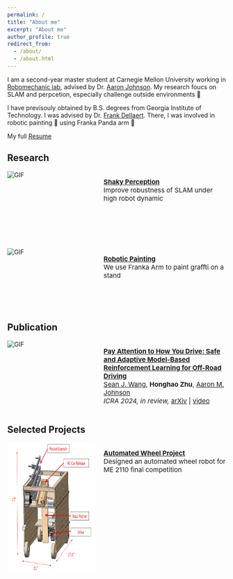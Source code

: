 ```yaml
---
permalink: /
title: "About me"
excerpt: "About me"
author_profile: true
redirect_from: 
  - /about/
  - /about.html
---
```


I am a second-year master student at Carnegie Mellon University working in [Robomechanic lab](https://www.cmu.edu/me/robomechanicslab/), advised by Dr. [Aaron Johnson](https://www.andrew.cmu.edu/user/amj1/). My research foucs on SLAM and perpcetion, especially challenge outside environments 🤖 

I have previsouly obtained by B.S. degrees from Georgia Institute of Technology. I was advised by Dr. [Frank Dellaert](https://dellaert.github.io/). There, I was involved in robotic painting 🎨 using Franka Panda arm 🦾 

My full [Resume](https://adrienzhh.github.io/honghao/files/CV-2.pdf)

## Research

<div style="display: flex; flex-direction: row;">
    <img src="images/shakeyPerception.gif" alt="GIF" style="width: 40%;height: 160px;" />
    <div style="flex: 1; padding-left: 20px;">
        <p style="font-size: 15px;">
            <a href="https://adrienzhh.github.io/honghao/shakyPerception/"><b>Shaky Perception</b></a><br>
            Improve robustness of SLAM under high robot dynamic
        </p>
    </div>
</div>
<br>
<div style="display: flex; flex-direction: row;">
    <img src="images/robotic_paint_2.gif" alt="GIF" style="width: 40%;height: 140px;" />
    <div style="flex: 1; padding-left: 20px;">
        <p style="font-size: 15px;">
            <a href="https://adrienzhh.github.io/honghao/roboticPaint/"><b>Robotic Painting</b></a><br>
            We use Franka Arm to paint graffti on a stand 
        </p>
    </div>
</div>
 
## Publication
<div style="display: flex; flex-direction: row;">
    <img src="images/icra_2024_for_website.gif" alt="GIF" style="width: 40%;height: 120px;"  />
    <div style="flex: 1; padding-left: 20px;">
        <p style="font-size: 15px;">
            <a href="https://adrienzhh.github.io/honghao/payAttentionDrift/"><b>Pay Attention to How You Drive: Safe and Adaptive Model-Based Reinforcement Learning for Off-Road Driving</b></a><br>
            <a href="https://seanjwang.github.io/#home">Sean J. Wang</a>, <b>Honghao Zhu</b>, <a href="https://www.andrew.cmu.edu/user/amj1/">Aaron M. Johnson</a><br>
            <i>ICRA 2024, in review, </i>
            <a href="https://arxiv.org/pdf/2310.08674.pdf">arXiv</a> | <a href="https://drive.google.com/file/d/1ReCrDkmMHNnkCNejk8AkMynjPOcO2UWN/view?usp=sharing">video</a>
        </p>
    </div>
</div>

## Selected Projects

<div style="display: flex; flex-direction: row;">
    <img src="images/wheel_2.png" style="width: 40%;height: 300px;" />
    <div style="flex: 1; padding-left: 20px;">
        <p style="font-size: 15px;">
            <a href="https://adrienzhh.github.io/honghao/automatedWheel/"><b>Automated Wheel Project</b></a><br>
            Designed an automated wheel robot for ME 2110 final competition 
        </p>
    </div>
</div>






